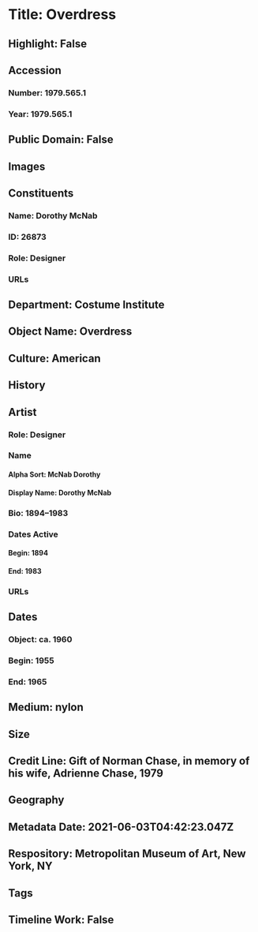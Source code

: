 # Title: Overdress
## Highlight: False
## Accession
### Number: 1979.565.1
### Year: 1979.565.1
## Public Domain: False
## Images
## Constituents
### Name: Dorothy McNab
### ID: 26873
### Role: Designer
### URLs
## Department: Costume Institute
## Object Name: Overdress
## Culture: American
## History
## Artist
### Role: Designer
### Name
#### Alpha Sort: McNab Dorothy
#### Display Name: Dorothy McNab
### Bio: 1894–1983
### Dates Active
#### Begin: 1894
#### End: 1983
### URLs
## Dates
### Object: ca. 1960
### Begin: 1955
### End: 1965
## Medium: nylon
## Size
## Credit Line: Gift of Norman Chase, in memory of his wife, Adrienne Chase, 1979
## Geography
## Metadata Date: 2021-06-03T04:42:23.047Z
## Respository: Metropolitan Museum of Art, New York, NY
## Tags
## Timeline Work: False